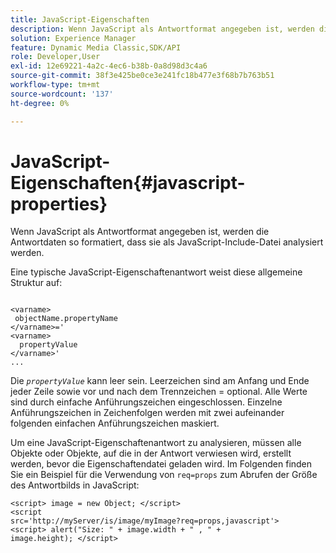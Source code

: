 ```yaml
---
title: JavaScript-Eigenschaften
description: Wenn JavaScript als Antwortformat angegeben ist, werden die Antwortdaten so formatiert, dass sie als JavaScript&trade;include-Datei geparst werden.
solution: Experience Manager
feature: Dynamic Media Classic,SDK/API
role: Developer,User
exl-id: 12e69221-4a2c-4ec6-b38b-0a8d98d3c4a6
source-git-commit: 38f3e425be0ce3e241fc18b477e3f68b7b763b51
workflow-type: tm+mt
source-wordcount: '137'
ht-degree: 0%

---
```


# JavaScript-Eigenschaften{#javascript-properties}

Wenn JavaScript als Antwortformat angegeben ist, werden die Antwortdaten so formatiert, dass sie als JavaScript-Include-Datei analysiert werden.

Eine typische JavaScript-Eigenschaftenantwort weist diese allgemeine Struktur auf:

```
           
<varname> 
 objectName.propertyName 
</varname>=' 
<varname>
  propertyValue 
</varname>' 
...
```

Die *`propertyValue`* kann leer sein. Leerzeichen sind am Anfang und Ende jeder Zeile sowie vor und nach dem Trennzeichen = optional. Alle Werte sind durch einfache Anführungszeichen eingeschlossen. Einzelne Anführungszeichen in Zeichenfolgen werden mit zwei aufeinander folgenden einfachen Anführungszeichen maskiert.

Um eine JavaScript-Eigenschaftenantwort zu analysieren, müssen alle Objekte oder Objekte, auf die in der Antwort verwiesen wird, erstellt werden, bevor die Eigenschaftendatei geladen wird. Im Folgenden finden Sie ein Beispiel für die Verwendung von `req=props` zum Abrufen der Größe des Antwortbilds in JavaScript:

```
<script> image = new Object; </script> 
<script 
src='http://myServer/is/image/myImage?req=props,javascript'> 
<script> alert("Size: " + image.width + " , " + 
image.height); </script>
```
